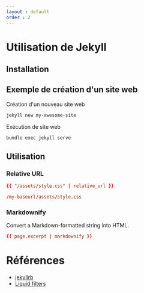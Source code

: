 ```yaml
---
layout : default
order : 2
---
```


# Utilisation de Jekyll

## Installation 

<!-- TODO : Procédure d'installation de Jekyll -->
<!-- new slide -->

## Exemple de création d'un site web 

Création d'un nouveau site web

```bash
jekyll new my-awesome-site

```

Exécution de site web

```bash
bundle exec jekyll serve
```
<!-- new slide -->

## Utilisation 

### Relative URL

```conf
{{ "/assets/style.css" | relative_url }}

/my-baseurl/assets/style.css

```
<!-- new slide -->

### Markdownify

Convert a Markdown-formatted string into HTML.

```conf
{{ page.excerpt | markdownify }}
```
<!-- new slide -->

# Références
- [jekyllrb](https://jekyllrb.com/)
- [Liquid filters](https://jekyllrb.com/docs/liquid/filters/)

<!-- new slide -->
